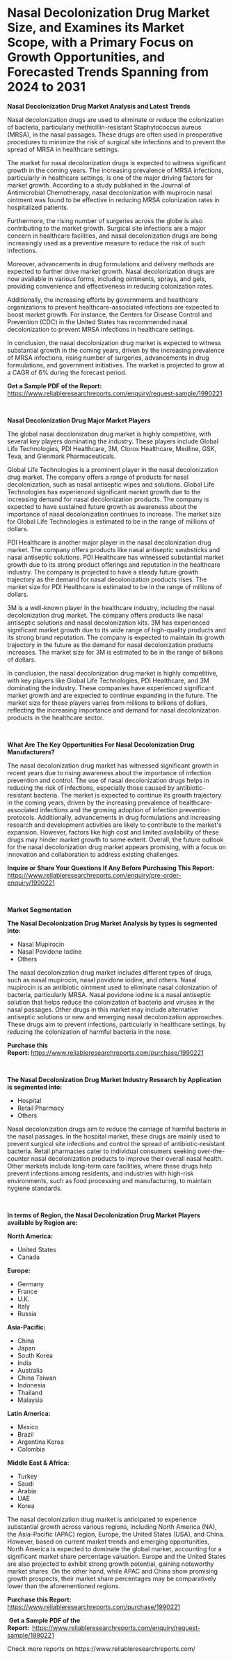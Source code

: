 <p><h1>Nasal Decolonization Drug Market Size, and Examines its Market Scope, with a Primary Focus on Growth Opportunities, and Forecasted Trends Spanning from 2024 to 2031</h1></p><p><strong>Nasal Decolonization Drug Market Analysis and Latest Trends</strong></p>
<p><p>Nasal decolonization drugs are used to eliminate or reduce the colonization of bacteria, particularly methicillin-resistant Staphylococcus aureus (MRSA), in the nasal passages. These drugs are often used in preoperative procedures to minimize the risk of surgical site infections and to prevent the spread of MRSA in healthcare settings.</p><p>The market for nasal decolonization drugs is expected to witness significant growth in the coming years. The increasing prevalence of MRSA infections, particularly in healthcare settings, is one of the major driving factors for market growth. According to a study published in the Journal of Antimicrobial Chemotherapy, nasal decolonization with mupirocin nasal ointment was found to be effective in reducing MRSA colonization rates in hospitalized patients.</p><p>Furthermore, the rising number of surgeries across the globe is also contributing to the market growth. Surgical site infections are a major concern in healthcare facilities, and nasal decolonization drugs are being increasingly used as a preventive measure to reduce the risk of such infections.</p><p>Moreover, advancements in drug formulations and delivery methods are expected to further drive market growth. Nasal decolonization drugs are now available in various forms, including ointments, sprays, and gels, providing convenience and effectiveness in reducing colonization rates.</p><p>Additionally, the increasing efforts by governments and healthcare organizations to prevent healthcare-associated infections are expected to boost market growth. For instance, the Centers for Disease Control and Prevention (CDC) in the United States has recommended nasal decolonization to prevent MRSA infections in healthcare settings.</p><p>In conclusion, the nasal decolonization drug market is expected to witness substantial growth in the coming years, driven by the increasing prevalence of MRSA infections, rising number of surgeries, advancements in drug formulations, and government initiatives. The market is projected to grow at a CAGR of 6% during the forecast period.</p></p>
<p><strong>Get a Sample PDF of the Report:&nbsp;</strong> <a href="https://www.reliableresearchreports.com/enquiry/request-sample/1990221">https://www.reliableresearchreports.com/enquiry/request-sample/1990221</a></p>
<p>&nbsp;</p>
<p><strong>Nasal Decolonization Drug Major Market Players</strong></p>
<p><p>The global nasal decolonization drug market is highly competitive, with several key players dominating the industry. These players include Global Life Technologies, PDI Healthcare, 3M, Clorox Healthcare, Medline, GSK, Teva, and Glenmark Pharmaceuticals.</p><p>Global Life Technologies is a prominent player in the nasal decolonization drug market. The company offers a range of products for nasal decolonization, such as nasal antiseptic wipes and solutions. Global Life Technologies has experienced significant market growth due to the increasing demand for nasal decolonization products. The company is expected to have sustained future growth as awareness about the importance of nasal decolonization continues to increase. The market size for Global Life Technologies is estimated to be in the range of millions of dollars.</p><p>PDI Healthcare is another major player in the nasal decolonization drug market. The company offers products like nasal antiseptic swabsticks and nasal antiseptic solutions. PDI Healthcare has witnessed substantial market growth due to its strong product offerings and reputation in the healthcare industry. The company is projected to have a steady future growth trajectory as the demand for nasal decolonization products rises. The market size for PDI Healthcare is estimated to be in the range of millions of dollars.</p><p>3M is a well-known player in the healthcare industry, including the nasal decolonization drug market. The company offers products like nasal antiseptic solutions and nasal decolonization kits. 3M has experienced significant market growth due to its wide range of high-quality products and its strong brand reputation. The company is expected to maintain its growth trajectory in the future as the demand for nasal decolonization products increases. The market size for 3M is estimated to be in the range of billions of dollars.</p><p>In conclusion, the nasal decolonization drug market is highly competitive, with key players like Global Life Technologies, PDI Healthcare, and 3M dominating the industry. These companies have experienced significant market growth and are expected to continue expanding in the future. The market size for these players varies from millions to billions of dollars, reflecting the increasing importance and demand for nasal decolonization products in the healthcare sector.</p></p>
<p>&nbsp;</p>
<p><strong>What Are The Key Opportunities For Nasal Decolonization Drug Manufacturers?</strong></p>
<p><p>The nasal decolonization drug market has witnessed significant growth in recent years due to rising awareness about the importance of infection prevention and control. The use of nasal decolonization drugs helps in reducing the risk of infections, especially those caused by antibiotic-resistant bacteria. The market is expected to continue its growth trajectory in the coming years, driven by the increasing prevalence of healthcare-associated infections and the growing adoption of infection prevention protocols. Additionally, advancements in drug formulations and increasing research and development activities are likely to contribute to the market's expansion. However, factors like high cost and limited availability of these drugs may hinder market growth to some extent. Overall, the future outlook for the nasal decolonization drug market appears promising, with a focus on innovation and collaboration to address existing challenges.</p></p>
<p><strong>Inquire or Share Your Questions If Any Before Purchasing This Report:</strong> <a href="https://www.reliableresearchreports.com/enquiry/pre-order-enquiry/1990221">https://www.reliableresearchreports.com/enquiry/pre-order-enquiry/1990221</a></p>
<p>&nbsp;</p>
<p><strong>Market Segmentation</strong></p>
<p><strong>The Nasal Decolonization Drug Market Analysis by types is segmented into:</strong></p>
<p><ul><li>Nasal Mupirocin</li><li>Nasal Povidone Iodine</li><li>Others</li></ul></p>
<p><p>The nasal decolonization drug market includes different types of drugs, such as nasal mupirocin, nasal povidone iodine, and others. Nasal mupirocin is an antibiotic ointment used to eliminate nasal colonization of bacteria, particularly MRSA. Nasal povidone iodine is a nasal antiseptic solution that helps reduce the colonization of bacteria and viruses in the nasal passages. Other drugs in this market may include alternative antiseptic solutions or new and emerging nasal decolonization approaches. These drugs aim to prevent infections, particularly in healthcare settings, by reducing the colonization of harmful bacteria in the nose.</p></p>
<p><strong>Purchase this Report:&nbsp;</strong><a href="https://www.reliableresearchreports.com/purchase/1990221">https://www.reliableresearchreports.com/purchase/1990221</a></p>
<p>&nbsp;</p>
<p><strong>The Nasal Decolonization Drug Market Industry Research by Application is segmented into:</strong></p>
<p><ul><li>Hospital</li><li>Retail Pharmacy</li><li>Others</li></ul></p>
<p><p>Nasal decolonization drugs aim to reduce the carriage of harmful bacteria in the nasal passages. In the hospital market, these drugs are mainly used to prevent surgical site infections and control the spread of antibiotic-resistant bacteria. Retail pharmacies cater to individual consumers seeking over-the-counter nasal decolonization products to improve their overall nasal health. Other markets include long-term care facilities, where these drugs help prevent infections among residents, and industries with high-risk environments, such as food processing and manufacturing, to maintain hygiene standards.</p></p>
<p>&nbsp;</p>
<p><strong>In terms of Region, the Nasal Decolonization Drug Market Players available by Region are:</strong></p>
<p>
    <p> <strong> North America: </strong>
        <ul>
            <li>United States</li>
            <li>Canada</li>
        </ul>
        </p> 
    <p> <strong> Europe: </strong>
        <ul>
            <li>Germany</li>
            <li>France</li>
            <li>U.K.</li>
            <li>Italy</li>
            <li>Russia</li>
        </ul>
        </p> 
    <p> <strong> Asia-Pacific: </strong>
        <ul>
            <li>China</li>
            <li>Japan</li>
            <li>South Korea</li>
            <li>India</li>
            <li>Australia</li>
            <li>China Taiwan</li>
            <li>Indonesia</li>
            <li>Thailand</li>
            <li>Malaysia</li>
        </ul>
        </p> 
    <p> <strong> Latin America: </strong>
        <ul>
            <li>Mexico</li>
            <li>Brazil</li>
            <li>Argentina Korea</li>
            <li>Colombia</li>
        </ul>
        </p> 
    <p> <strong> Middle East & Africa: </strong>
        <ul>
            <li>Turkey</li>
            <li>Saudi</li>
            <li>Arabia</li>
            <li>UAE</li>
            <li>Korea</li>
        </ul>
    </p>
    </p>
<p><p>The nasal decolonization drug market is anticipated to experience substantial growth across various regions, including North America (NA), the Asia-Pacific (APAC) region, Europe, the United States (USA), and China. However, based on current market trends and emerging opportunities, North America is expected to dominate the global market, accounting for a significant market share percentage valuation. Europe and the United States are also projected to exhibit strong growth potential, gaining noteworthy market shares. On the other hand, while APAC and China show promising growth prospects, their market share percentages may be comparatively lower than the aforementioned regions.</p></p>
<p><strong>Purchase this Report: </strong><a href="https://www.reliableresearchreports.com/purchase/1990221">https://www.reliableresearchreports.com/purchase/1990221</a></p>
<p>&nbsp;<strong>Get a Sample PDF of the Report:&nbsp;&nbsp;</strong><a href="https://www.reliableresearchreports.com/enquiry/request-sample/1990221">https://www.reliableresearchreports.com/enquiry/request-sample/1990221</a></p>
<p><strong></strong></p>
<p>Check more reports on https://www.reliableresearchreports.com/</p>